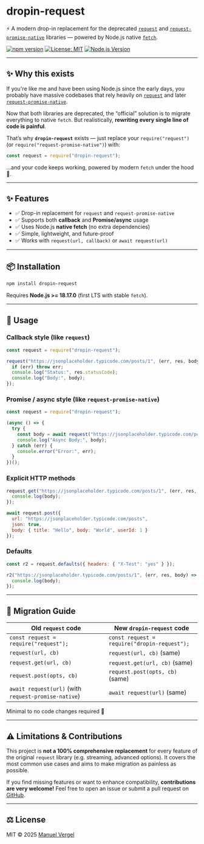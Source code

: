 # dropin-request

⚡ A modern drop-in replacement for the deprecated [`request`](https://www.npmjs.com/package/request) and [`request-promise-native`](https://www.npmjs.com/package/request-promise-native) libraries — powered by Node.js native [`fetch`](https://nodejs.org/api/globals.html#fetch).

[![npm version](https://img.shields.io/npm/v/dropin-request.svg)](https://www.npmjs.com/package/dropin-request)
[![License: MIT](https://img.shields.io/badge/License-MIT-yellow.svg)](LICENSE)
[![Node.js Version](https://img.shields.io/node/v/dropin-request)](https://nodejs.org/)

---

## ✨ Why this exists

If you're like me and have been using Node.js since the early days, you probably have massive codebases that rely heavily on [`request`](https://www.npmjs.com/package/request) and later [`request-promise-native`](https://www.npmjs.com/package/request-promise-native).  

Now that both libraries are deprecated, the “official” solution is to migrate everything to native `fetch`. But realistically, **rewriting every single line of code is painful**.  

That’s why **`dropin-request`** exists — just replace your `require("request")` (or `require("request-promise-native")`) with:  

```js
const request = require("dropin-request");
```

…and your code keeps working, powered by modern `fetch` under the hood 🚀.

---

## ✨ Features

* ✅ Drop-in replacement for `request` and `request-promise-native`
* ✅ Supports both **callback** and **Promise/async** usage
* ✅ Uses Node.js **native fetch** (no extra dependencies)
* ✅ Simple, lightweight, and future-proof
* ✅ Works with `request(url, callback)` or `await request(url)`

---

## 📦 Installation

```bash
npm install dropin-request
```

Requires **Node.js >= 18.17.0** (first LTS with stable `fetch`).

---

## 🚀 Usage

### Callback style (like `request`)

```js
const request = require("dropin-request");

request("https://jsonplaceholder.typicode.com/posts/1", (err, res, body) => {
  if (err) throw err;
  console.log("Status:", res.statusCode);
  console.log("Body:", body);
});
```

### Promise / async style (like `request-promise-native`)

```js
const request = require("dropin-request");

(async () => {
  try {
    const body = await request("https://jsonplaceholder.typicode.com/posts/1", { json: true });
    console.log("Async Body:", body);
  } catch (err) {
    console.error("Error:", err);
  }
})();
```

### Explicit HTTP methods

```js
request.get("https://jsonplaceholder.typicode.com/posts/1", (err, res, body) => {
  console.log(body);
});

await request.post({
  url: "https://jsonplaceholder.typicode.com/posts",
  json: true,
  body: { title: "Hello", body: "World", userId: 1 }
});
```

### Defaults

```js
const r2 = request.defaults({ headers: { "X-Test": "yes" } });

r2("https://jsonplaceholder.typicode.com/posts/1", (err, res, body) => {
  console.log(body);
});
```

---

## 🔄 Migration Guide

| Old `request` code                                   | New `dropin-request` code                    |
| ---------------------------------------------------- | -------------------------------------------- |
| `const request = require("request");`                | `const request = require("dropin-request");` |
| `request(url, cb)`                                   | `request(url, cb)` (same)                    |
| `request.get(url, cb)`                               | `request.get(url, cb)` (same)                |
| `request.post(opts, cb)`                             | `request.post(opts, cb)` (same)              |
| `await request(url)` (with `request-promise-native`) | `await request(url)` (same)                  |

Minimal to no code changes required 🚀

---

## ⚠️ Limitations & Contributions

This project is **not a 100% comprehensive replacement** for every feature of the original `request` library (e.g. streaming, advanced options). It covers the most common use cases and aims to make migration as painless as possible.

If you find missing features or want to enhance compatibility, **contributions are very welcome!**
Feel free to open an issue or submit a pull request on [GitHub](https://github.com/mannyvergel/dropin-request).

---

## ⚖️ License

MIT © 2025 [Manuel Vergel](https://github.com/mannyvergel)

